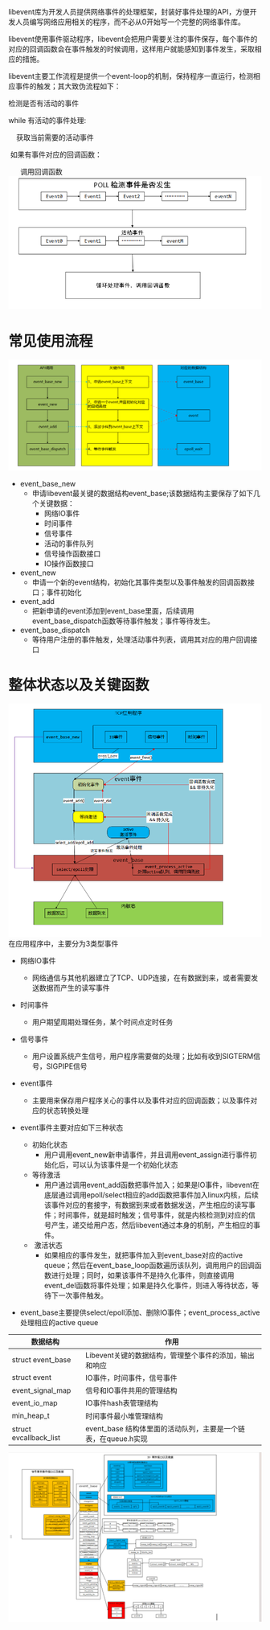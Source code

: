 libevent库为开发人员提供网络事件的处理框架，封装好事件处理的API，方便开发人员编写网络应用相关的程序，而不必从0开始写一个完整的网络事件库。

libevent使用事件驱动程序，libevent会把用户需要关注的事件保存，每个事件的对应的回调函数会在事件触发的时候调用，这样用户就能感知到事件发生，采取相应的措施。

libevent主要工作流程是提供一个event-loop的机制，保持程序一直运行，检测相应事件的触发；其大致伪流程如下：

检测是否有活动的事件

while 有活动的事件处理:

    获取当前需要的活动事件

 如果有事件对应的回调函数：

      调用回调函数
![](images/Pasted%20image%2020241207233733.png)
# 常见使用流程
![](images/Pasted%20image%2020241207234221.png)
- event_base_new
	- 申请libevent最关键的数据结构event_base;该数据结构主要保存了如下几个关键数据：
		- 网络IO事件
		- 时间事件
		- 信号事件
		- 活动的事件队列
		- 信号操作函数接口
		- IO操作函数接口
- event_new
	- 申请一个新的event结构，初始化其事件类型以及事件触发的回调函数接口；事件初始化
- event_add
	- 把新申请的event添加到event_base里面，后续调用event_base_dispatch函数等待事件触发；事件等待发生。
- event_base_dispatch
	- 等待用户注册的事件触发，处理活动事件列表，调用其对应的用户回调接口

# 整体状态以及关键函数
![](images/Pasted%20image%2020241207235137.png)
在应用程序中，主要分为3类型事件
- 网络IO事件
	- 网络通信与其他机器建立了TCP、UDP连接，在有数据到来，或者需要发送数据而产生的读写事件
- 时间事件
	- 用户期望周期处理任务，某个时间点定时任务
- 信号事件
	- 用户设置系统产生信号，用户程序需要做的处理；比如有收到SIGTERM信号，SIGPIPE信号
- event事件
	- 主要用来保存用户程序关心的事件以及事件对应的回调函数；以及事件对应的状态转换处理

- event事件主要对应如下三种状态
	- 初始化状态
		-  用户调用event_new新申请事件，并且调用event_assign进行事件初始化后，可以认为该事件是一个初始化状态
	- 等待激活
		- 用户通过调用event_add函数把事件加入；如果是IO事件，libevent在底层通过调用epoll/select相应的add函数把事件加入linux内核，后续该事件对应的套接字，有数据到来或者数据发送，产生相应的读写事件；时间事件，就是超时触发；信号事件，就是内核检测到对应的信号产生，递交给用户态，然后libevent通过本身的机制，产生相应的事件。
	-  激活状态
		- 如果相应的事件发生，就把事件加入到event_base对应的active queue；然后在event_base_loop函数遍历该队列，调用用户的回调函数进行处理；同时，如果该事件不是持久化事件，则直接调用event_del函数将事件处理；如果是持久化事件，则进入等待状态，等待下一次事件触发。
- event_base主要提供select/epoll添加、删除IO事件；event_process_active处理相应的active queue


| 数据结构                   | 作用                                       |
| ---------------------- | ---------------------------------------- |
| struct event_base      | Libevent关键的数据结构，管理整个事件的添加，输出和响应          |
| struct event           | IO事件，时间事件，信号事件                           |
| event_signal_map       | 信号和IO事件共用的管理结构                           |
| event_io_map           | IO事件hash表管理结构                            |
| min_heap_t             | 时间事件最小堆管理结构                              |
| struct evcallback_list | event_base 结构体里面的活动队列，主要是一个链表，在queue.h实现 |
![](images/Pasted%20image%2020241208231220.png)